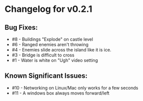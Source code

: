 # Changelog for v0.2.1

## Bug Fixes:

* #8 - Buildings "Explode" on castle level
* #6 - Ranged enemies aren't throwing
* #4 - Enemies slide across the island like it is ice.
* #3 - Bridge is difficult to cross
* #1 - Water is white on "Ugh" video setting

## Known Significant Issues:

* #10 - Networking on Linux/Mac only works for a few seconds 
* #11 - A windows box always moves forward/left
